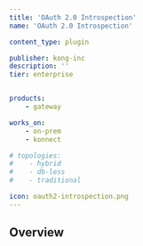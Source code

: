 ```yaml
---
title: 'OAuth 2.0 Introspection'
name: 'OAuth 2.0 Introspection'

content_type: plugin

publisher: kong-inc
description: ''
tier: enterprise


products:
    - gateway

works_on:
    - on-prem
    - konnect

# topologies:
#    - hybrid
#    - db-less
#    - traditional

icon: oauth2-introspection.png
---
```


## Overview
